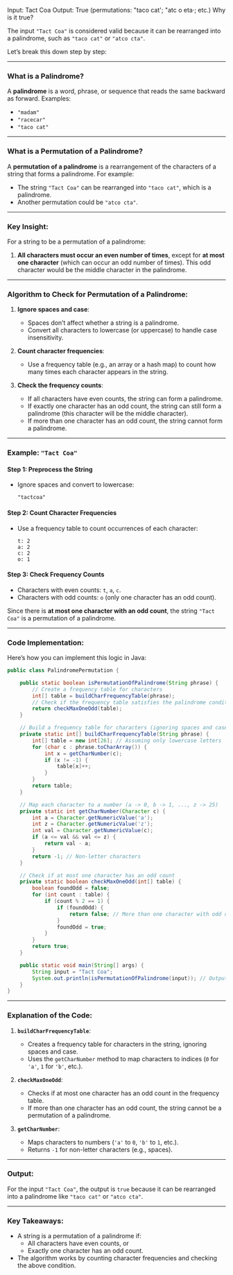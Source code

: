 Input:  Tact Coa
Output: True (permutations: "taco cat'; "atc o eta·; etc.) Why is it true?

The input `"Tact Coa"` is considered valid because it can be rearranged into a palindrome,
such as `"taco cat"` or `"atco cta"`.

Let’s break this down step by step:

---

### What is a Palindrome?
A **palindrome** is a word, phrase, or sequence that reads the same backward as forward. Examples:
- `"madam"`
- `"racecar"`
- `"taco cat"`

---

### What is a Permutation of a Palindrome?
A **permutation of a palindrome** is a rearrangement of the characters of a string that 
  forms a palindrome. For example:
- The string `"Tact Coa"` can be rearranged into `"taco cat"`, which is a palindrome.
- Another permutation could be `"atco cta"`.

---

### Key Insight:
For a string to be a permutation of a palindrome:
1. **All characters must occur an even number of times**, except for **at most one character**
   (which can occur an odd number of times). This odd character would be the middle character
   in the palindrome.

---

### Algorithm to Check for Permutation of a Palindrome:
1. **Ignore spaces and case**:
   - Spaces don’t affect whether a string is a palindrome.
   - Convert all characters to lowercase (or uppercase) to handle case insensitivity.

2. **Count character frequencies**:
   - Use a frequency table (e.g., an array or a hash map) to count how many times each
     character appears in the string.

3. **Check the frequency counts**:
   - If all characters have even counts, the string can form a palindrome.
   - If exactly one character has an odd count, the string can still form a palindrome 
     (this character will be the middle character).
   - If more than one character has an odd count, the string cannot form a palindrome.

---

### Example: `"Tact Coa"`

#### Step 1: Preprocess the String
- Ignore spaces and convert to lowercase:
  ```
  "tactcoa"
  ```

#### Step 2: Count Character Frequencies
- Use a frequency table to count occurrences of each character:
  ```
  t: 2
  a: 2
  c: 2
  o: 1
  ```

#### Step 3: Check Frequency Counts
- Characters with even counts: `t`, `a`, `c`.
- Characters with odd counts: `o` (only one character has an odd count).

Since there is **at most one character with an odd count**, the string `"Tact Coa"` 
is a permutation of a palindrome.

---

### Code Implementation:

Here’s how you can implement this logic in Java:

```java
public class PalindromePermutation {

    public static boolean isPermutationOfPalindrome(String phrase) {
        // Create a frequency table for characters
        int[] table = buildCharFrequencyTable(phrase);
        // Check if the frequency table satisfies the palindrome condition
        return checkMaxOneOdd(table);
    }

    // Build a frequency table for characters (ignoring spaces and case)
    private static int[] buildCharFrequencyTable(String phrase) {
        int[] table = new int[26]; // Assuming only lowercase letters
        for (char c : phrase.toCharArray()) {
            int x = getCharNumber(c);
            if (x != -1) {
                table[x]++;
            }
        }
        return table;
    }

    // Map each character to a number (a -> 0, b -> 1, ..., z -> 25)
    private static int getCharNumber(Character c) {
        int a = Character.getNumericValue('a');
        int z = Character.getNumericValue('z');
        int val = Character.getNumericValue(c);
        if (a <= val && val <= z) {
            return val - a;
        }
        return -1; // Non-letter characters
    }

    // Check if at most one character has an odd count
    private static boolean checkMaxOneOdd(int[] table) {
        boolean foundOdd = false;
        for (int count : table) {
            if (count % 2 == 1) {
                if (foundOdd) {
                    return false; // More than one character with odd count
                }
                foundOdd = true;
            }
        }
        return true;
    }

    public static void main(String[] args) {
        String input = "Tact Coa";
        System.out.println(isPermutationOfPalindrome(input)); // Output: true
    }
}
```

---

### Explanation of the Code:

1. **`buildCharFrequencyTable`**:
   - Creates a frequency table for characters in the string, ignoring spaces and case.
   - Uses the `getCharNumber` method to map characters to indices (`0` for `'a'`, `1` for `'b'`, etc.).

2. **`checkMaxOneOdd`**:
   - Checks if at most one character has an odd count in the frequency table.
   - If more than one character has an odd count, the string cannot be a permutation
     of a palindrome.

3. **`getCharNumber`**:
   - Maps characters to numbers (`'a'` to `0`, `'b'` to `1`, etc.).
   - Returns `-1` for non-letter characters (e.g., spaces).

---

### Output:
For the input `"Tact Coa"`, the output is `true` because it can be rearranged into 
a palindrome like `"taco cat"` or `"atco cta"`.

---

### Key Takeaways:
- A string is a permutation of a palindrome if:
  - All characters have even counts, or
  - Exactly one character has an odd count.
- The algorithm works by counting character frequencies and checking the above condition.

